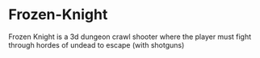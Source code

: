 # Frozen-Knight
Frozen Knight is a 3d dungeon crawl shooter where the player must fight through hordes of undead to escape (with shotguns)

